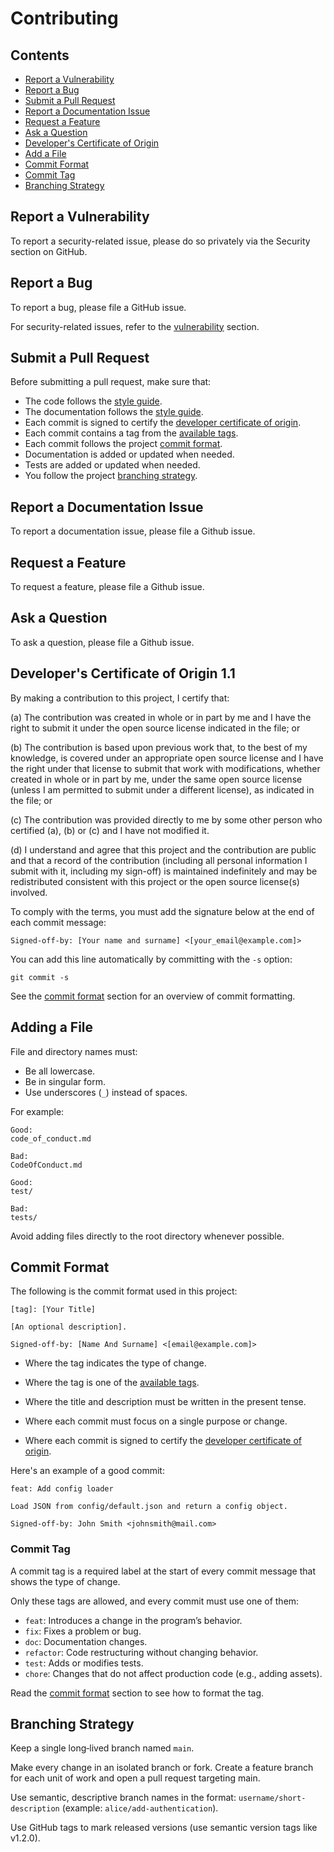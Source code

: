 # Contributing

## Contents

 - [Report a Vulnerability](#report-a-vulnerability)
 - [Report a Bug](#report-a-bug)
 - [Submit a Pull Request](#submit-a-pull-request)
 - [Report a Documentation Issue](#report-a-documentation-issue)
 - [Request a Feature](#request-a-feature)
 - [Ask a Question](#ask-a-question)
 - [Developer's Certificate of Origin](#developer's-certificate-of-origin-1.1)
 - [Add a File](#add-a-file)
 - [Commit Format](#commit-format)
 - [Commit Tag](#commit-tag)
 - [Branching Strategy](#branching-strategy)

## Report a Vulnerability

To report a security-related issue, please do so privately via the Security section on GitHub.

## Report a Bug

To report a bug, please file a GitHub issue.

For security-related issues, refer to the [vulnerability](#report-a-vulnerability) section.

## Submit a Pull Request

Before submitting a pull request, make sure that:

 - The code follows the [style guide](style_guide.md).
 - The documentation follows the [style guide](style_guide.md).
 - Each commit is signed to certify the [developer certificate of origin](#developer's-certificate-of-origin-1.1).
 - Each commit contains a tag from the [available tags](#commit-tag).
 - Each commit follows the project [commit format](#commit-format).
 - Documentation is added or updated when needed.
 - Tests are added or updated when needed.
 - You follow the project [branching strategy](#branching-strategy).

## Report a Documentation Issue

To report a documentation issue, please file a Github issue.

## Request a Feature

To request a feature, please file a Github issue.

## Ask a Question

To ask a question, please file a Github issue.

## Developer's Certificate of Origin 1.1

By making a contribution to this project, I certify that:

(a) The contribution was created in whole or in part by me and I
    have the right to submit it under the open source license
    indicated in the file; or

(b) The contribution is based upon previous work that, to the best
    of my knowledge, is covered under an appropriate open source
    license and I have the right under that license to submit that
    work with modifications, whether created in whole or in part
    by me, under the same open source license (unless I am
    permitted to submit under a different license), as indicated
    in the file; or

(c) The contribution was provided directly to me by some other
    person who certified (a), (b) or (c) and I have not modified
    it.

(d) I understand and agree that this project and the contribution
    are public and that a record of the contribution (including all
    personal information I submit with it, including my sign-off) is
    maintained indefinitely and may be redistributed consistent with
    this project or the open source license(s) involved.

To comply with the terms, you must add the signature below at the end of each commit message:

`Signed-off-by: [Your name and surname] <[your_email@example.com]>`

You can add this line automatically by committing with the `-s` option:

`git commit -s`

See the [commit format](#commit-format) section for an overview of commit formatting.

## Adding a File

File and directory names must:

 - Be all lowercase.
 - Be in singular form.
 - Use underscores (`_`) instead of spaces.

For example:

```
Good:
code_of_conduct.md

Bad:
CodeOfConduct.md

Good:
test/

Bad:
tests/
```

Avoid adding files directly to the root directory whenever possible.

## Commit Format

The following is the commit format used in this project:

```
[tag]: [Your Title]

[An optional description].

Signed-off-by: [Name And Surname] <[email@example.com]>
```

 - Where the tag indicates the type of change.

 - Where the tag is one of the [available tags](#commit-tag).

 - Where the title and description must be written in the present tense.

 - Where each commit must focus on a single purpose or change.

 - Where each commit is signed to certify the [developer certificate of origin](#developer's-certificate-of-origin-1.1).

Here's an example of a good commit:

```
feat: Add config loader

Load JSON from config/default.json and return a config object.

Signed-off-by: John Smith <johnsmith@mail.com>
```

### Commit Tag

A commit tag is a required label at the start of every commit message that shows the type of change.

Only these tags are allowed, and every commit must use one of them:

 - `feat`: Introduces a change in the program’s behavior.
 - `fix`: Fixes a problem or bug.
 - `doc`: Documentation changes.
 - `refactor`: Code restructuring without changing behavior.
 - `test`: Adds or modifies tests.
 - `chore`: Changes that do not affect production code (e.g., adding assets).

Read the [commit format](#commit-format) section to see how to format the tag.

## Branching Strategy

Keep a single long‑lived branch named `main`.

Make every change in an isolated branch or fork. Create a feature branch for each unit of work and open a pull request targeting main.

Use semantic, descriptive branch names in the format: `username/short-description` (example: `alice/add-authentication`).

Use GitHub tags to mark released versions (use semantic version tags like v1.2.0).


